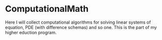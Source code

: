 # ComputationalMath
Here I will collect computational algorithms for solving linear systems of equation, PDE (with difference schemas) and so one. This is the part of my higher eduction program.
